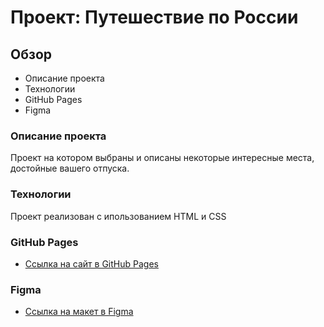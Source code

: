 # Проект: Путешествие по России

## Обзор
* Описание проекта
* Технологии
* GitHub Pages
* Figma

### Описание проекта

Проект на котором выбраны и описаны некоторые интересные места, достойные вашего отпуска.

### Технологии

Проект реализован с ипользованием HTML и CSS

### GitHub Pages
* [Ссылка на сайт в GitHub Pages](https://mbkov.github.io/russian-travel/)

### Figma

* [Ссылка на макет в Figma](https://www.figma.com/file/5S2WSbEFL6awjVWJ0NWL8Q/Sprint-3_-Russia-_-desktop-mobile?node-id=28503%3A0)
